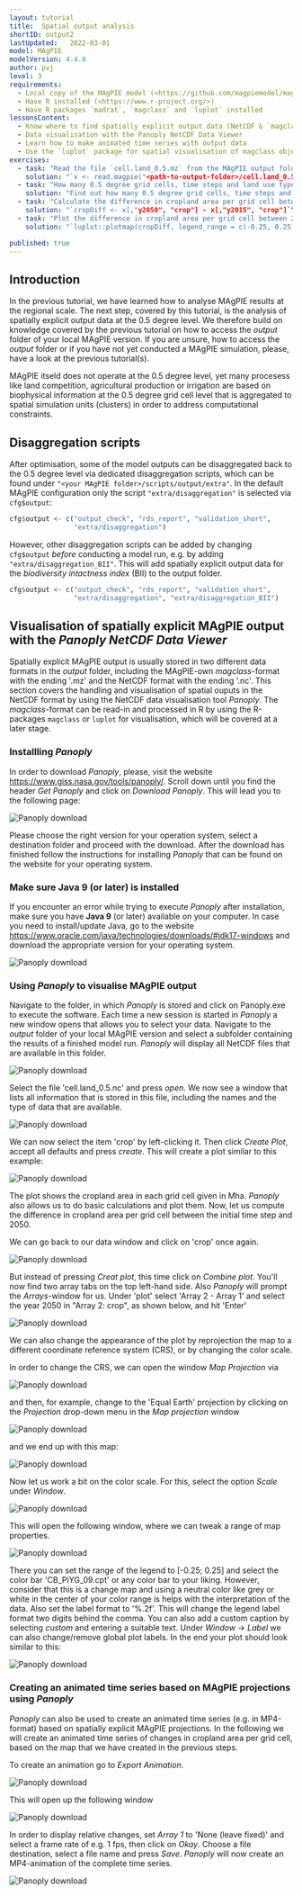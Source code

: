 ```yaml
---
layout: tutorial
title:  Spatial output analysis
shortID: output2
lastUpdated:   2022-03-01
model: MAgPIE
modelVersion: 4.4.0
author: pvj
level: 3
requirements:
  - Local copy of the MAgPIE model (<https://github.com/magpiemodel/magpie>)
  - Have R installed (<https://www.r-project.org/>)
  - Have R packages `madrat`, `magclass` and `luplot` installed
lessonsContent:
  - Know where to find spatially explicit output data (NetCDF & `magclass`-format)
  - Data visualisation with the Panoply NetCDF Data Viewer
  - Learn how to make animated time series with output data
  - Use the `luplot` package for spatial visualisation of magclass objects in R
exercises:
  - task: "Read the file `cell.land_0.5.mz` from the MAgPIE output folder into R and assign it to an object `x`"
    solution: "`x <- read.magpie("<path-to-output-folder>/cell.land_0.5.mz`"
  - task: "How many 0.5 degree grid cells, time steps and land use types does the object `x` contain? Also use `magclass::getComment()` to find out in which unit the data is stored."
    solution: "Find out how many 0.5 degree grid cells, time steps and land use types `x` contains by using `str(x)`. You will find out that for default runs `x` covers 59199 grid cells, 19 time steps and 7 land use types. `magclass::getComment(x)` gives `"unit: Mha per grid-cell"`"
  - task: "Calculate the difference in cropland area per grid cell between 2015 and 2050 and store the difference in an object calles `cropDiff`."
    solution: "`cropDiff <- x[,"y2050", "crop"] - x[,"y2015", "crop"]`"
  - task: "Plot the difference in cropland area per grid cell between 2015 and 2050 using `luplot::plotmap()`. See also `?plotmap` for further plotting options."
    solution: "`luplot::plotmap(cropDiff, legend_range = c(-0.25, 0.25))`"

published: true
---
```


## Introduction

In the previous tutorial, we have learned how to analyse MAgPIE results at the regional scale. The next step, covered by this tutorial, is the analysis of spatially explicit output data at the 0.5 degree level. We therefore build on  knowledge covered by the previous tutorial on how to access the _output_ folder of your local MAgPIE version. If you are unsure, how to access the _output_ folder or if you have not yet conducted a MAgPIE simulation, please, have a look at the previous tutorial(s).

MAgPIE itseld does not operate at the 0.5 degree level, yet many procesess like land competition, agricultural production or irrigation are based on biophysical information at the 0.5 degree grid cell level that is aggregated to spatial simulation units (clusters) in order to address computational constraints.

## Disaggregation scripts

After optimisation, some of the model outputs can be disaggregated back to the 0.5 degree level via dedicated disaggregation scripts, which can be found under `"<your MAgPIE folder>/scripts/output/extra"`. In the default MAgPIE configuration only the script `"extra/disaggregation"` is selected via ``cfg$output``:

``` r
cfg$output <- c("output_check", "rds_report", "validation_short",
                "extra/disaggregation")
```
However, other disaggregation scripts can be added by changing ``cfg$output`` _before_ conducting a model run, e.g. by adding `"extra/disaggregation_BII"`. This will add spatially explicit output data for the _biodiversity intactness index_ (BII) to the output folder.

``` r
cfg$output <- c("output_check", "rds_report", "validation_short",
                "extra/disaggregation", "extra/disaggregation_BII")
```

## Visualisation of spatially explicit MAgPIE output with the _Panoply NetCDF Data Viewer_

Spatially explicit MAgPIE output is usually stored in two different data formats in the _output_ folder, including the MAgPIE-own _magclass_-format with the ending '.mz' and the NetCDF format with the ending '.nc'. This section covers the handling and visualisation of spatial ouputs in the NetCDF format by using the NetCDF data visualisation tool _Panoply_. The _magclass_-format can be read-in and processed in R by using the R-packages `magclass` or `luplot` for visualisation, which will be covered at a later stage.

### Installling _Panoply_

In order to download _Panoply_, please, visit the website <https://www.giss.nasa.gov/tools/panoply/>. Scroll down until you find the header _Get Panoply_ and click on _Download Panoply_. This will lead you to the following page:

![Panoply download](../assets/img/t08_panoply_page.png)

Please choose the right version for your operation system, select a destination folder and proceed with the download. After the download has finished follow the instructions for installing _Panoply_ that can be found on the website for your operating system.

### Make sure Java 9 (or later) is installed

If you encounter an error while trying to execute _Panoply_ after installation, make sure you have **Java 9** (or later) available on your computer. In case you need to install/update Java, go to the website <https://www.oracle.com/java/technologies/downloads/#jdk17-windows> and download the appropriate version for your operating system.

![Panoply download](../assets/img/t08_java_download.png)

### Using _Panoply_ to visualise MAgPIE output

Navigate to the folder, in which _Panoply_ is stored and click on Panoply.exe to execute the software. Each time a new session is started in _Panoply_ a new window opens that allows you to select your data. Navigate to the _output_ folder of your local MAgPIE version and select a subfolder containing the results of a finished model run. _Panoply_ will display all NetCDF files that are available in this folder.

![Panoply download](../assets/img/t08_output_data.png)

Select the file 'cell.land_0.5.nc' and press _open_. We now see a window that lists all information that is stored in this file, including the names and the type of data that are available.

![Panoply download](../assets/img/t08_view_data.png)

We can now select the item 'crop' by left-clicking it. Then click _Create Plot_, accept all defaults and press _create_. This will create a plot similar to this example:

![Panoply download](../assets/img/t08_initial_plot.png)

The plot shows the cropland area in each grid cell given in Mha. _Panoply_ also allows us to do basic calculations and plot them. Now, let us compute the difference in cropland area per grid cell between the initial time step and 2050.

We can go back to our data window and click on 'crop' once again.

![Panoply download](../assets/img/t08_reselect_data.png)

But instead of pressing _Creat plot_, this time click on _Combine plot_. You'll now find two array tabs on the top left-hand side. Also _Panoply_ will prompt the _Arrays_-window for us. Under 'plot' select 'Array 2 - Array 1' and select the year 2050 in "Array 2: crop", as shown below, and hit 'Enter'

![Panoply download](../assets/img/t08_arrays.png)

We can also change the appearance of the plot by reprojection the map to a different coordinate reference system (CRS), or by changing the color scale.

In order to change the CRS, we can open the window _Map Projection_ via

![Panoply download](../assets/img/t08_change_projection1.png)

and then, for example, change to the 'Equal Earth' projection by clicking on the _Projection_ drop-down menu in the _Map projection_ window

![Panoply download](../assets/img/t08_change_projection2.png)

and we end up with this map:

![Panoply download](../assets/img/t08_equalEarth.png)

Now let us work a bit on the color scale. For this, select the option _Scale_ under _Window_.

![Panoply download](../assets/img/t08_choose_scale.png)

This will open the following window, where we can tweak a range of map properties.

![Panoply download](../assets/img/t08_scale_window.png)

There you can set the range of the legend to [-0.25; 0.25] and select the color bar 'CB_PiYG_09.cpt' or any color bar to your liking. However, consider that this is a change map and using a neutral color like grey or white in the center of your color range is helps with the interpretation of the data. Also set the label format to '%.2f'. This will change the legend label format two digits behind the comma. You can also add a custom caption by selecting _custom_ and entering a suitable text. Under _Window_ -> _Label_ we can also change/remove global plot labels. In the end your plot should look similar to this:

![Panoply download](../assets/img/t08_example_CroplandChange.png)

### Creating an animated time series based on MAgPIE projections using _Panoply_

_Panoply_ can also be used to create an animated time series (e.g. in MP4-format) based on spatially explicit MAgPIE projections. In the following we will create an animated time series of changes in cropland area per grid cell, based on the map that we have created in the previous steps.

To create an animation go to _Export Animation_.

![Panoply download](../assets/img/t08_export_animation.png)

This will open up the following window

![Panoply download](../assets/img/t08_animation_options.png)

In order to display relative changes, set _Array 1_ to 'None (leave fixed)' and select a frame rate of e.g. 1 fps, then click on _Okay_. Choose a file destination, select a file name and press _Save_. _Panoply_ will now create an MP4-animation of the complete time series.

![Panoply download](../assets/img/t08_animation_progress.png)
